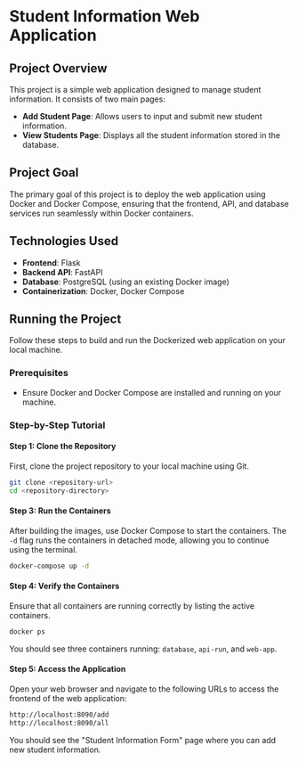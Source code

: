 # Student Information Web Application

## Project Overview

This project is a simple web application designed to manage student information. It consists of two main pages:
- **Add Student Page**: Allows users to input and submit new student information.
- **View Students Page**: Displays all the student information stored in the database.

## Project Goal

The primary goal of this project is to deploy the web application using Docker and Docker Compose, ensuring that the frontend, API, and database services run seamlessly within Docker containers.

## Technologies Used

- **Frontend**: Flask
- **Backend API**: FastAPI
- **Database**: PostgreSQL (using an existing Docker image)
- **Containerization**: Docker, Docker Compose

## Running the Project

Follow these steps to build and run the Dockerized web application on your local machine.

### Prerequisites

- Ensure Docker and Docker Compose are installed and running on your machine.

### Step-by-Step Tutorial

#### Step 1: Clone the Repository

First, clone the project repository to your local machine using Git.

```sh
git clone <repository-url>
cd <repository-directory>
```

#### Step 3: Run the Containers

After building the images, use Docker Compose to start the containers. The `-d` flag runs the containers in detached mode, allowing you to continue using the terminal.

```sh
docker-compose up -d
```

#### Step 4: Verify the Containers

Ensure that all containers are running correctly by listing the active containers.

```sh
docker ps
```

You should see three containers running: `database`, `api-run`, and `web-app`.

#### Step 5: Access the Application

Open your web browser and navigate to the following URLs to access the frontend of the web application:

```sh
http://localhost:8090/add
http://localhost:8090/all
```

You should see the "Student Information Form" page where you can add new student information.



